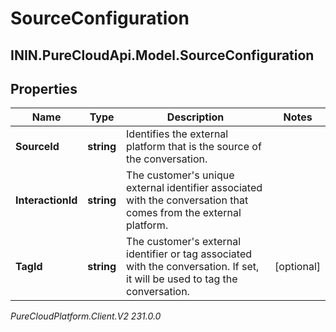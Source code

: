 # SourceConfiguration

## ININ.PureCloudApi.Model.SourceConfiguration

## Properties

|Name | Type | Description | Notes|
|------------ | ------------- | ------------- | -------------|
| **SourceId** | **string** | Identifies the external platform that is the source of the conversation. | |
| **InteractionId** | **string** | The customer&#39;s unique external identifier associated with the conversation that comes from the external platform. | |
| **TagId** | **string** | The customer&#39;s external identifier or tag associated with the conversation. If set, it will be used to tag the conversation. | [optional] |



_PureCloudPlatform.Client.V2 231.0.0_
